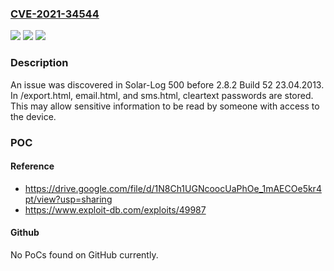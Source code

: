 ### [CVE-2021-34544](https://cve.mitre.org/cgi-bin/cvename.cgi?name=CVE-2021-34544)
![](https://img.shields.io/static/v1?label=Product&message=n%2Fa&color=blue)
![](https://img.shields.io/static/v1?label=Version&message=n%2Fa&color=blue)
![](https://img.shields.io/static/v1?label=Vulnerability&message=n%2Fa&color=brighgreen)

### Description

An issue was discovered in Solar-Log 500 before 2.8.2 Build 52 23.04.2013. In /export.html, email.html, and sms.html, cleartext passwords are stored. This may allow sensitive information to be read by someone with access to the device.

### POC

#### Reference
- https://drive.google.com/file/d/1N8Ch1UGNcoocUaPhOe_1mAECOe5kr4pt/view?usp=sharing
- https://www.exploit-db.com/exploits/49987

#### Github
No PoCs found on GitHub currently.

